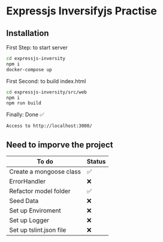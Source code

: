 # Expressjs Inversifyjs Practise

## Installation
First Step: to start server
```sh
cd expressjs-inversity
npm i
docker-compose up
```
First Second: to build index.html 
```sh
cd expressjs-inversity/src/web
npm i
npm run build
```
Finally: Done ✅
```sh
Access to http://localhost:3000/
```
## Need to imporve the project

| To do | Status |
| ------ | ------ |
| Create a mongoose class | ✅ |
| ErrorHandler| ❌ |
| Refactor model folder | ✅ |
| Seed Data | ❌ |
| Set up Enviroment | ❌ |
| Set up Logger | ❌ |
| Set up tslint.json file | ❌ |
